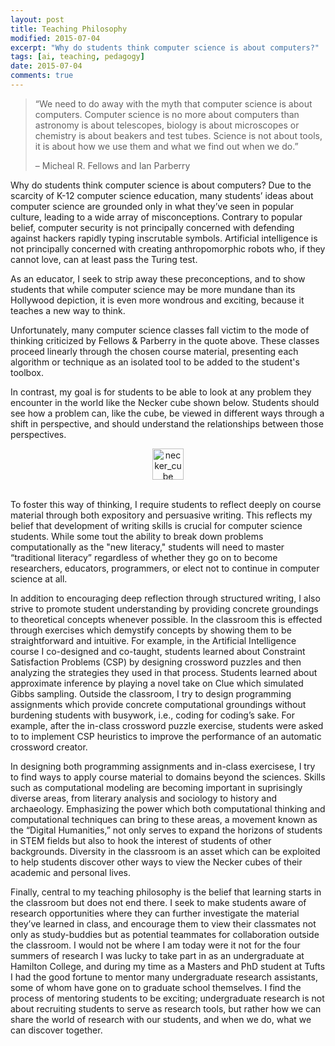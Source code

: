 ```yaml
---
layout: post
title: Teaching Philosophy
modified: 2015-07-04
excerpt: "Why do students think computer science is about computers?"
tags: [ai, teaching, pedagogy]
date: 2015-07-04
comments: true
---
```


> &ldquo;We need to do away with the myth that computer science is about
> computers. Computer science is no more about computers than astronomy
> is about telescopes, biology is about microscopes or chemistry is
> about beakers and test tubes. Science is not about tools, it is about
> how we use them and what we find out when we do.&rdquo;
> 
> &#x2013; Micheal R. Fellows and Ian Parberry

Why do students think computer science is about computers? Due
to the scarcity of K-12 computer science education, many students&rsquo;
ideas about computer science are grounded only in what they&rsquo;ve seen in
popular culture, leading to a wide array of misconceptions. Contrary
to popular belief, computer security is not principally concerned with
defending against hackers 
rapidly typing inscrutable symbols. Artificial intelligence is not
principally concerned with creating anthropomorphic robots who, if they
cannot love, can at least pass the Turing test. 


As an educator, I seek to strip away these preconceptions, and
to show students that while computer science may be more mundane
than its Hollywood depiction, it is even more wondrous and
exciting, because it teaches a new way to think.

Unfortunately, many computer science classes fall victim to the mode
of thinking criticized by Fellows & Parberry in the quote above. These
classes proceed 
linearly through the chosen course material, presenting each algorithm
or technique as an isolated tool to be added to the student's toolbox.


In contrast, my goal is for students to be able to look at any
problem they encounter in the world like the Necker cube shown
below. Students should see how a problem can, like the cube, be viewed in
different ways through a shift in perspective, and should understand
the relationships between those perspectives.

<center>
<img src="../images/teachingstatement/necker_cube.png" alt="necker_cube" style="width: 50px;"/>
</center>
<br/>

To foster this way of thinking, I require students to reflect deeply
on course material through both expository and persuasive writing.
This reflects my belief that development of writing skills is crucial
for computer science students.
While some tout the ability to break down problems computationally as the
"new literacy," students will need to master &ldquo;traditional literacy&rdquo;
regardless of whether they go on to become researchers, educators,
programmers, or elect not to continue in computer science at all. 

In addition to encouraging deep reflection through structured writing,
I also strive to promote student understanding by providing concrete
groundings to theoretical concepts whenever possible. In the classroom
this is effected through exercises which demystify
concepts by showing them to be straightforward and intuitive. For
example, in the Artificial 
Intelligence course I co-designed and co-taught, students 
learned about Constraint Satisfaction Problems (CSP) by designing crossword
puzzles and then analyzing the strategies they used in that
process. Students learned about approximate inference by playing a novel
take on Clue which simulated Gibbs sampling. Outside the
classroom, I try to design programming assignments which provide
concrete computational groundings without burdening students with
busywork, i.e., coding for coding&rsquo;s sake. For example, after the
in-class crossword puzzle exercise, students were asked to to implement
CSP heuristics to improve the performance of an automatic crossword
creator. 

In designing both programming assignments and in-class exercisese, I
try to find ways to apply 
course material to domains beyond the sciences. Skills such as
computational modeling are becoming important in suprisingly diverse areas, from
literary analysis and sociology to history and
archaeology. Emphasizing the power which both computational thinking
and computational techniques can bring to these areas, a movement
known as the &ldquo;Digital Humanities,&rdquo; not only serves to expand the
horizons of students in STEM fields but also to hook the interest of
students of other backgrounds. Diversity in the classroom is an asset
which can be exploited to help students discover other ways to view
the Necker cubes of their academic and personal lives.

Finally, central to my teaching philosophy is the belief that learning
starts in the classroom but does not end there. 
I seek to make students aware of research opportunities where
they can further investigate the material they&rsquo;ve learned in class,
and encourage them to view their classmates not only as study-buddies
but as potential teammates for collaboration outside the classroom.
I would not be where I am today were it not for the four summers of
research I was lucky to take part in as an undergraduate at Hamilton
College, and during my time as a Masters and PhD student at Tufts I
had the good fortune to mentor many undergraduate research assistants,
some of whom have gone on to graduate school themselves. I find the
process of mentoring students to be exciting; undergraduate research
is not about recruiting students to serve as research tools, but
rather how we can share the world of research with our students, and
when we do, what we can discover together.
